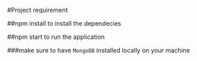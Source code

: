 #Project requirement

##npm install
to install the dependecies

##npm start
to run the application

###make sure to have `MongoDB` installed locally on your machine